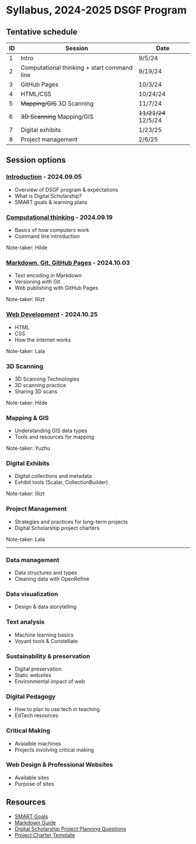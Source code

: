 # Syllabus, 2024-2025 DSGF Program

## Tentative schedule

| ID  | Session                                     | Date    |
| --- | ------------------------------------------- | ------  |
| 1   | Intro                                       | 9/5/24  |
| 2   | Computational thinking + start command line | 9/19/24 |
| 3   | GitHub Pages                                | 10/3/24 |
| 4   | HTML/CSS                                    | 10/24/24|
| 5   | ~~Mapping/GIS~~  3D Scanning                | 11/7/24 |
| 6   | ~~3D Scanning~~  Mapping/GIS                | ~~11/21/24~~ 12/5/24 |
| 7   | Digital exhibits                            | 1/23/25 |
| 8   | Project management                          | 2/6/25  |

## Session options

### [Introduction](sessions/01-introduction.md) - 2024.09.05
- Overview of DSGF program & expectations
- What is Digital Scholarship?
- SMART goals & learning plans

### [Computational thinking](sessions/02-computation.md) - 2024.09.19
- Basics of how computers work
- Command line introduction

Note-taker: Hilde

### [Markdown, Git, GitHub Pages](sessions/03-github-pages.md) - 2024.10.03
- Text encoding in Markdown
- Versioning with Git
- Web publishing with GitHub Pages

Note-taker: Illizt

### [Web Development](sessions/04-web-dev.md) - 2024.10.25
- HTML
- CSS
- How the internet works

Note-taker: Lala

### 3D Scanning
- 3D Scanning Technologies
- 3D scanning practice
- Sharing 3D scans

Note-taker: Hilde

### Mapping & GIS
- Understanding GIS data types
- Tools and resources for mapping

Note-taker: Yuzhu

### Digital Exhibits
- Digital collections and metadata
- Exhibit tools (Scalar, CollectionBuilder)

Note-taker: Illizt

### Project Management
- Strategies and practices for long-term projects
- Digital Scholarship project charters

Note-taker: Lala

---

### Data management
- Data structures and types
- Cleaning data with OpenRefine

### Data visualization
- Design & data storytelling

### Text analysis
- Machine learning basics
- Voyant tools & Constellate

### Sustainability & preservation
- Digital preservation
- Static websites
- Environmental impact of web
  
### Digital Pedagogy
- How to plan to use tech in teaching
- EdTech resources 
  
### Critical Making
- Avaialble machines
- Projects involving critical making 

### Web Design & Professional Websites
- Available sites
- Purpose of sites 


## Resources

- [SMART Goals](resources/smart-goals.md)
- [Markdown Guide](resources/markdown-guide.md)
- [Digital Scholarship Project Planning Questions](resources/ds-project-planning.md)
- [Project Charter Template](resources/project-charter-template-ds.md)
